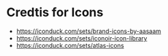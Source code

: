 # Credtis for Icons

- https://iconduck.com/sets/brand-icons-by-aasaam
- https://iconduck.com/sets/iconoir-icon-library
- https://iconduck.com/sets/atlas-icons